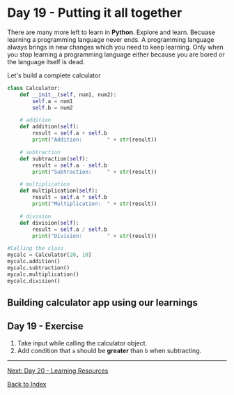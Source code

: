 # Day 19 - Putting it all together

There are many more left to learn in **Python**. Explore and learn. Becuase learning a programming language never ends. A programming language always brings in new changes which you need to keep learning. Only when you stop learning a programming language either because you are bored or the language itself is dead.

Let's build a complete calculator

```python
class Calculator:
    def __init__(self, num1, num2):
        self.a = num1
        self.b = num2

    # addition
    def addition(self):
        result = self.a + self.b
        print("Addition:        " + str(result))

    # subtraction
    def subtraction(self):
        result = self.a - self.b
        print("Subtraction:     " + str(result))

    # multiplication
    def multiplication(self):
        result = self.a * self.b
        print("Multiplication:  " + str(result))

    # division
    def division(self):
        result = self.a / self.b
        print("Division:        " + str(result))

#Calling the class
mycalc = Calculator(20, 10)
mycalc.addition()
mycalc.subtraction()
mycalc.multiplication()
mycalc.division()
```

## Building calculator app using our learnings

<!--
## Watch the video

[Video link](https://www.youtube.com/watch?v=)

-->

## Day 19 - Exercise

1. Take input while calling the calculator object.
2. Add condition that `a` should be **greater** than `b` when subtracting.

---
[Next: Day 20 - Learning Resources](20-day20.md)

[Back to Index](index.md)
